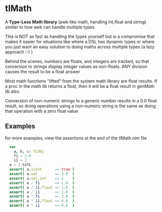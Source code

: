 # tlMath
A **Type-Less Math library** (awk-like math, handling int,float and string)
similar to how awk can handle multiple types

This is NOT as fast as handling the types yourself
but is a compromise that makes it easier for
situations like where a DSL has dynamic types
or where you just want an easy solution to
doing maths across multiple types (a lazy
approach :-) )

Behind the scenes, numbers are floats, and integers
are tracked, so that conversion to strings display
integer values as non-floats.
ANY division causes the result to be a float answer

Most math functions "lifted" from the system math library
are float results.
If a proc in the math lib returns a float,
then it will be a float result in genMath lib also.

Conversion of non-numeric strings to a generic number
results in a 0.0 float result, so doing operations
using a non-numeric string is the same as doing that
operation with a zero float value

## Examples
for more examples, view the assertions at the end of the tlMath.nim file

```Nim
  var
    a, b, c: TLObj
    f1 = 2.0
    i1 = 2
  a = 2.toTL
  assert( a.isInt      == true )
  assert( a.val        == 2.0  )
  assert( a.val.int    == 2    )
  assert( a / f1       == 1.0  )
  assert( a / i1.float == 1.0  )
  assert( a / i1       == 1.0  )
  assert( a * f1       == 3.0  )
  assert( a * i1.float == 4.0  )
  assert( a * i1       == 4.0  )
```
